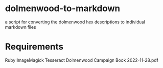 # dolmenwood-to-markdown
a script for converting the dolmenwood hex descriptions to individual markdown files

# Requirements
Ruby
ImageMagick
Tesseract
Dolmenwood Campaign Book 2022-11-28.pdf